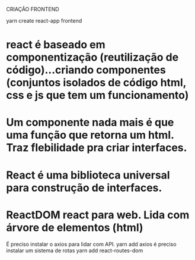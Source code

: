 CRIAÇÃO FRONTEND 

yarn create react-app frontend


# react é baseado em componentização (reutilização de código)...criando componentes (conjuntos isolados de código html, css e js que tem um funcionamento)

# Um componente nada mais é que uma função que retorna um html. Traz flebilidade pra criar interfaces.

# React é uma biblioteca universal para construção de interfaces.
# ReactDOM react para web. Lida com árvore de elementos (html)

É preciso instalar o axios para lidar com API.
    yarn add axios
é preciso instalar um sistema de rotas
    yarn add react-routes-dom